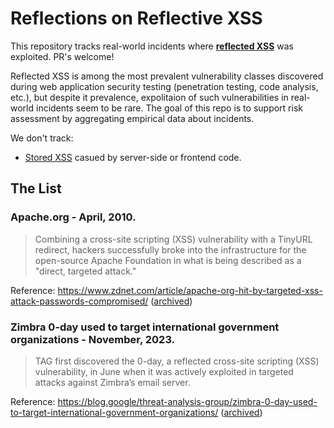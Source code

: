 Reflections on Reflective XSS
=============================

This repository tracks real-world incidents where **[reflected XSS](https://portswigger.net/web-security/cross-site-scripting/reflected)** was exploited. PR's welcome!

Reflected XSS is among the most prevalent vulnerability classes discovered during web application security testing (penetration testing, code analysis, etc.), but despite it prevalence, expolitaion of such vulnerabilities in real-world incidents seem to be rare. The goal of this repo is to support risk assessment by aggregating empirical data about incidents. 

We don't track:

* [Stored XSS](https://portswigger.net/web-security/cross-site-scripting/stored) casued by server-side or frontend code.


The List
--------

### Apache.org - April, 2010.

> Combining a cross-site scripting (XSS) vulnerability with a TinyURL redirect, hackers successfully broke into the infrastructure for the open-source Apache Foundation in what is being described as a "direct, targeted attack."

Reference: https://www.zdnet.com/article/apache-org-hit-by-targeted-xss-attack-passwords-compromised/ ([archived](https://web.archive.org/web/20170221223703/https://www.zdnet.com/article/apache-org-hit-by-targeted-xss-attack-passwords-compromised/))

### Zimbra 0-day used to target international government organizations - November, 2023.

> TAG first discovered the 0-day, a reflected cross-site scripting (XSS) vulnerability, in June when it was actively exploited in targeted attacks against Zimbra’s email server.

Reference: https://blog.google/threat-analysis-group/zimbra-0-day-used-to-target-international-government-organizations/ ([archived](https://web.archive.org/web/20240112182056/https://blog.google/threat-analysis-group/zimbra-0-day-used-to-target-international-government-organizations/))
